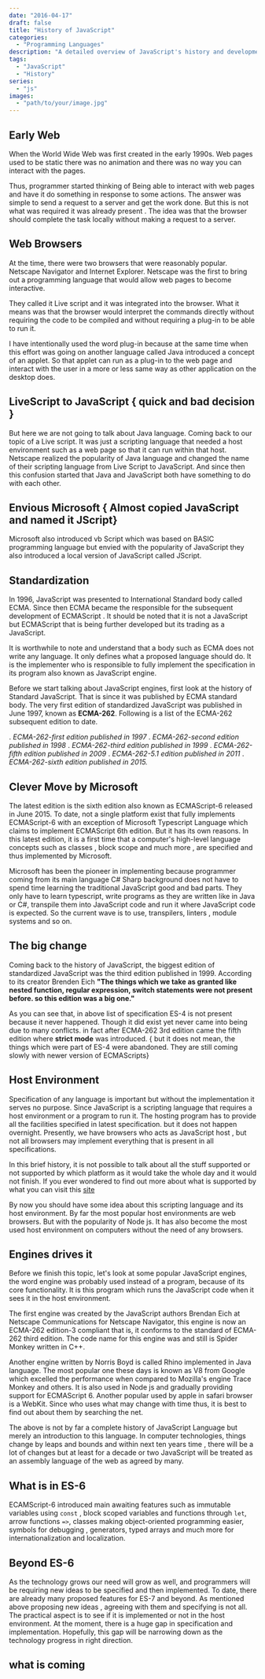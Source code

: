 ```yaml
---
date: "2016-04-17"
draft: false
title: "History of JavaScript"
categories:
  - "Programming Languages"
description: "A detailed overview of JavaScript's history and development."
tags:
  - "JavaScript"
  - "History"
series:
  - "js"
images:
  - "path/to/your/image.jpg"
---
```




[//]:# ( the original date was 2016-04-17)

## Early Web

When the World Wide Web was first created in the early 1990s. Web pages used to  be static there was no animation and there was no way you can interact with the pages.

Thus, programmer started  thinking of Being able to interact with  web pages and  have it do something in response to some  actions. The answer was simple to send a request to a server and get the work done. But this is not what was required it was already present . The idea was that the browser should complete the task locally without making a request to a server.

## Web Browsers

At the time, there were two browsers that were reasonably popular. Netscape Navigator and Internet Explorer. Netscape was the first to bring out a programming language that would allow web pages to become interactive. 

They called it Live script and it was integrated into the browser. What it means was that the browser would interpret the commands directly without requiring the code to be compiled and without requiring a plug-in to be able to run it.

I have intentionally used the word plug-in because at the same time when this effort was going on  another language called Java introduced a concept of an applet. So that applet can  run as a plug-in to the web page and  interact with the user in a more or less same way as other application on the desktop does.

## LiveScript to JavaScript { quick and bad decision }

But here we are not going to talk about Java language. Coming back to our topic of  a Live script. It was just a scripting language that needed a host environment such as a web page so that it can run within that host. Netscape realized the popularity of Java language and changed the name of their scripting language from Live Script to JavaScript. And since then this confusion started that Java and JavaScript both have something to do with each other.

## Envious Microsoft { Almost copied JavaScript and named it JScript}

Microsoft also introduced vb Script which was based on BASIC programming language but envied with the popularity of JavaScript they also introduced a local version of JavaScript called JScript. 

## Standardization

In 1996, JavaScript was presented to International Standard body called ECMA. Since then ECMA became the responsible for the subsequent development of  ECMAScript . It should be noted that it is not a JavaScript but ECMAScript that is being  further developed  but its trading as a JavaScript.

It is worthwhile to note and understand that a body such as ECMA does not write any language. It only defines what a proposed language should do. 
It is the implementer who is responsible to fully implement the specification in its program also known  as JavaScript engine.

Before we start talking about JavaScript engines, first look at the history of Standard JavaScript. That is since it was published by ECMA standard body. The very first edition of standardized JavaScript was published in June 1997, known as **ECMA-262**. Following is a list of the ECMA-262 subsequent edition to date.

 . *ECMA-262-first edition published in 1997*
 . *ECMA-262-second edition published in 1998*
 . *ECMA-262-third edition published in 1999*
 . *ECMA-262-fifth edition published in 2009*
 . *ECMA-262-5.1 edition published in 2011*
 . *ECMA-262-sixth edition published in 2015.*

## Clever Move by Microsoft

The latest edition is the sixth edition also known as ECMAScript-6 released in June 2015. To date, not a single platform exist that fully implements ECMAScript-6 with an exception of Microsoft Typescript Language which claims to implement ECMAScript 6th edition. But it has its own reasons. In this latest edition, it is a first time that a computer's high-level language concepts such as classes , block scope and much more , are  specified and thus implemented by Microsoft. 

Microsoft has been the pioneer in implementing because programmer coming from its main language C# Sharp background does not have to spend time learning the traditional JavaScript good and bad parts. They only have to learn typescript, write programs as they are written like in Java or C#, transpile them into JavaScript code and run it where JavaScript code is expected. So the current wave is to use, transpilers, linters , module systems and so on.

## The big change

Coming back to the history of JavaScript, the biggest edition of standardized JavaScript was the third edition published in 1999. According to its creator Brenden Eich **"The things which we take as granted like nested function, regular expression, switch statements  were not present before. so this edition was a big one."**

As you can see that,  in above list of specification  ES-4 is not present because  it never happened. Though it did exist yet never came into being due to many conflicts. in fact after ECMA-262 3rd edition came the fifth edition where **strict mode** was introduced. { but it does not mean, the things which were part of ES-4 were abandoned. They are still coming slowly with newer version of ECMAScripts}

## Host Environment

Specification of any language is important but without the implementation it serves no purpose. Since JavaScript is a scripting language that requires a host environment or a program to run it. The hosting program has to provide all the facilities specified in latest specification. but it does not happen overnight. Presently, we have browsers who acts as JavaScript host , but not all browsers may implement everything that is present in all specifications. 

In this brief history, it is not possible to talk about all the stuff supported or not supported  by which platform as it would take the whole day and it would not finish. If you ever wondered to find out more about what is supported by what you can visit this [site](http://kangax.github.io/compat-table/es6/)

By now you should  have some idea about  this scripting language and its host environment. By far the most popular host environments are web browsers. But with the popularity of Node js. It has also become the most used host environment on computers without the need of any browsers.

## Engines drives it

Before we finish this topic, let's look at some popular JavaScript engines, the word engine was probably used instead of a program, because of its core functionality. It is this program which runs the JavaScript code when it sees it in the host environment.

The first engine was created by the  JavaScript authors Brendan Eich at Netscape Communications for Netscape Navigator, this engine is now an ECMA-262 edition-3 compliant that is, it conforms to the standard of ECMA-262 third edition. The code name for this engine was and still is Spider Monkey written in C++. 

Another engine written by Norris Boyd is called Rhino implemented in Java language. The most popular one these days is known as V8 from Google which excelled the performance when compared to Mozilla's engine  Trace Monkey and others. It is also used in Node js and gradually providing support for ECMAScript 6. Another popular used by apple in safari browser is a WebKit. Since who uses what may change with time thus, it is best to find out about them by searching the net.

The above is not by far a complete history of JavaScript Language but merely an introduction to this language. In computer technologies, things change by leaps and bounds and within next ten years time , there will be a lot of changes but at least for a decade or two JavaScript will be treated as an assembly language of the web as agreed by many.

## What is in ES-6

ECAMScript-6 introduced main awaiting features such as immutable variables using `const` , block scoped variables and functions through `let`, arrow functions `=>`, classes making object-oriented programming easier, symbols for debugging , generators, typed arrays and much more for internationalization and localization.

## Beyond ES-6

As the technology grows our need will grow as well, and programmers will be requiring new ideas to be specified and then implemented. To date, there are already many proposed features for ES-7 and beyond. As mentioned above proposing new ideas , agreeing with them  and specifying is not all. The practical aspect is to see if it is implemented or not in the host environment. At the moment, there is a huge gap in specification and implementation. Hopefully,  this gap will be narrowing down as the technology progress in right direction.

## what is coming





